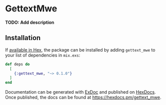# GettextMwe

**TODO: Add description**

## Installation

If [available in Hex](https://hex.pm/docs/publish), the package can be installed
by adding `gettext_mwe` to your list of dependencies in `mix.exs`:

```elixir
def deps do
  [
    {:gettext_mwe, "~> 0.1.0"}
  ]
end
```

Documentation can be generated with [ExDoc](https://github.com/elixir-lang/ex_doc)
and published on [HexDocs](https://hexdocs.pm). Once published, the docs can
be found at <https://hexdocs.pm/gettext_mwe>.

